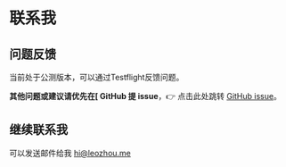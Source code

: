 # 联系我

## 问题反馈

当前处于公测版本，可以通过Testflight反馈问题。

**其他问题或建议请优先在[ GitHub 提 issue**，👉 点击此处跳转 [GitHub issue](https://github.com/le0zh0u/highlights/issues)。

## 继续联系我

可以发送邮件给我 [hi@leozhou.me](mailto:hi@leozhou.me)